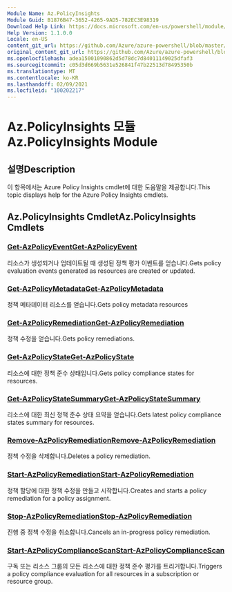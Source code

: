 ```yaml
---
Module Name: Az.PolicyInsights
Module Guid: B1876B47-3652-4265-9AD5-782EC3E98319
Download Help Link: https://docs.microsoft.com/en-us/powershell/module/az.policyinsights
Help Version: 1.1.0.0
Locale: en-US
content_git_url: https://github.com/Azure/azure-powershell/blob/master/src/PolicyInsights/PolicyInsights/help/Az.PolicyInsights.md
original_content_git_url: https://github.com/Azure/azure-powershell/blob/master/src/PolicyInsights/PolicyInsights/help/Az.PolicyInsights.md
ms.openlocfilehash: adea15001090862d5d78dc7d84011149025dfaf3
ms.sourcegitcommit: c05d3d669b5631e526841f47b22513d78495350b
ms.translationtype: MT
ms.contentlocale: ko-KR
ms.lasthandoff: 02/09/2021
ms.locfileid: "100202217"
---
```

# <span data-ttu-id="f2109-101">Az.PolicyInsights 모듈</span><span class="sxs-lookup"><span data-stu-id="f2109-101">Az.PolicyInsights Module</span></span>
## <span data-ttu-id="f2109-102">설명</span><span class="sxs-lookup"><span data-stu-id="f2109-102">Description</span></span>
<span data-ttu-id="f2109-103">이 항목에서는 Azure Policy Insights cmdlet에 대한 도움말을 제공합니다.</span><span class="sxs-lookup"><span data-stu-id="f2109-103">This topic displays help for the Azure Policy Insights cmdlets.</span></span>

## <span data-ttu-id="f2109-104">Az.PolicyInsights Cmdlet</span><span class="sxs-lookup"><span data-stu-id="f2109-104">Az.PolicyInsights Cmdlets</span></span>
### [<span data-ttu-id="f2109-105">Get-AzPolicyEvent</span><span class="sxs-lookup"><span data-stu-id="f2109-105">Get-AzPolicyEvent</span></span>](Get-AzPolicyEvent.md)
<span data-ttu-id="f2109-106">리소스가 생성되거나 업데이트될 때 생성된 정책 평가 이벤트를 얻습니다.</span><span class="sxs-lookup"><span data-stu-id="f2109-106">Gets policy evaluation events generated as resources are created or updated.</span></span>

### [<span data-ttu-id="f2109-107">Get-AzPolicyMetadata</span><span class="sxs-lookup"><span data-stu-id="f2109-107">Get-AzPolicyMetadata</span></span>](Get-AzPolicyMetadata.md)
<span data-ttu-id="f2109-108">정책 메타데이터 리소스를 얻습니다.</span><span class="sxs-lookup"><span data-stu-id="f2109-108">Gets policy metadata resources</span></span>

### [<span data-ttu-id="f2109-109">Get-AzPolicyRemediation</span><span class="sxs-lookup"><span data-stu-id="f2109-109">Get-AzPolicyRemediation</span></span>](Get-AzPolicyRemediation.md)
<span data-ttu-id="f2109-110">정책 수정을 얻습니다.</span><span class="sxs-lookup"><span data-stu-id="f2109-110">Gets policy remediations.</span></span>

### [<span data-ttu-id="f2109-111">Get-AzPolicyState</span><span class="sxs-lookup"><span data-stu-id="f2109-111">Get-AzPolicyState</span></span>](Get-AzPolicyState.md)
<span data-ttu-id="f2109-112">리소스에 대한 정책 준수 상태입니다.</span><span class="sxs-lookup"><span data-stu-id="f2109-112">Gets policy compliance states for resources.</span></span>

### [<span data-ttu-id="f2109-113">Get-AzPolicyStateSummary</span><span class="sxs-lookup"><span data-stu-id="f2109-113">Get-AzPolicyStateSummary</span></span>](Get-AzPolicyStateSummary.md)
<span data-ttu-id="f2109-114">리소스에 대한 최신 정책 준수 상태 요약을 얻습니다.</span><span class="sxs-lookup"><span data-stu-id="f2109-114">Gets latest policy compliance states summary for resources.</span></span>

### [<span data-ttu-id="f2109-115">Remove-AzPolicyRemediation</span><span class="sxs-lookup"><span data-stu-id="f2109-115">Remove-AzPolicyRemediation</span></span>](Remove-AzPolicyRemediation.md)
<span data-ttu-id="f2109-116">정책 수정을 삭제합니다.</span><span class="sxs-lookup"><span data-stu-id="f2109-116">Deletes a policy remediation.</span></span>

### [<span data-ttu-id="f2109-117">Start-AzPolicyRemediation</span><span class="sxs-lookup"><span data-stu-id="f2109-117">Start-AzPolicyRemediation</span></span>](Start-AzPolicyRemediation.md)
<span data-ttu-id="f2109-118">정책 할당에 대한 정책 수정을 만들고 시작합니다.</span><span class="sxs-lookup"><span data-stu-id="f2109-118">Creates and starts a policy remediation for a policy assignment.</span></span>

### [<span data-ttu-id="f2109-119">Stop-AzPolicyRemediation</span><span class="sxs-lookup"><span data-stu-id="f2109-119">Stop-AzPolicyRemediation</span></span>](Stop-AzPolicyRemediation.md)
<span data-ttu-id="f2109-120">진행 중 정책 수정을 취소합니다.</span><span class="sxs-lookup"><span data-stu-id="f2109-120">Cancels an in-progress policy remediation.</span></span>

### [<span data-ttu-id="f2109-121">Start-AzPolicyComplianceScan</span><span class="sxs-lookup"><span data-stu-id="f2109-121">Start-AzPolicyComplianceScan</span></span>](Start-AzPolicyComplianceScan.md)
<span data-ttu-id="f2109-122">구독 또는 리소스 그룹의 모든 리소스에 대한 정책 준수 평가를 트리거합니다.</span><span class="sxs-lookup"><span data-stu-id="f2109-122">Triggers a policy compliance evaluation for all resources in a subscription or resource group.</span></span>

